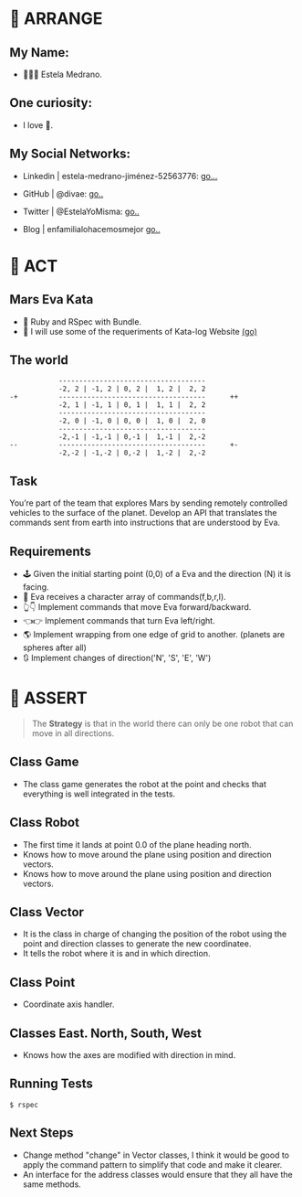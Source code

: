 # 👋 ARRANGE

## My Name:
- 👩🏼‍🚀 Estela Medrano.

## One curiosity:
- I love 🤖.

## My Social Networks:
- Linkedin | estela-medrano-jiménez-52563776: [go...](https://www.linkedin.com/in/estela-medrano-jim%C3%A9nez-52563776/)

- GitHub | @divae: [go..](https://github.com/divae)

- Twitter | @EstelaYoMisma: [go..](https://twitter.com/EstelaYoMisma)

- Blog | enfamilialohacemosmejor [go..](https://enfamilialohacemosmejor.blogspot.com/)

# 🦾 ACT

## Mars Eva Kata
- 💎 Ruby and RSpec with Bundle.
- 🎯 I will use some of the requeriments of Kata-log Website [(go)](https://kata-log.rocks/mars-rover-kata)

## The world

                ------------------------------------
                -2, 2 | -1, 2 | 0, 2 |  1, 2 |  2, 2 
    -+          ------------------------------------      ++
                -2, 1 | -1, 1 | 0, 1 |  1, 1 |  2, 2
                ------------------------------------
                -2, 0 | -1, 0 | 0, 0 |  1, 0 |  2, 0 
                ------------------------------------
                -2,-1 | -1,-1 | 0,-1 |  1,-1 |  2,-2
    --          ------------------------------------      +-
                -2,-2 | -1,-2 | 0,-2 |  1,-2 |  2,-2 



## Task
You’re part of the team that explores Mars by sending remotely controlled vehicles  to the surface of the planet. Develop an API that translates the commands sent from earth into instructions that are understood by Eva.

## Requirements
- 🕹️ Given the initial starting point (0,0) of a Eva and the direction (N) it is facing.
- 📡 Eva receives a character array of commands(f,b,r,l).
- 👆👇 Implement commands that move Eva forward/backward.
- 👈👉 Implement commands that turn Eva left/right.
- 🌎 Implement wrapping from one edge of grid to another. (planets are spheres after all)
- 🔃 Implement changes of direction('N', 'S', 'E', 'W') 

# 💃 ASSERT
 
 >The **Strategy** is that in the world there can only be one robot that can move in all directions.

## Class Game
- The class game generates the robot at the point and checks that everything is well integrated in the tests.

## Class Robot
- The first time it lands at point 0.0 of the plane heading north.
- Knows how to move around the plane using position and direction vectors.
- Knows how to move around the plane using position and direction vectors.

## Class Vector
- It is the class in charge of changing the position of the robot using the point and direction classes to generate the new coordinatee.
- It tells the robot where it is and in which direction.

## Class Point
- Coordinate axis handler.

## Classes East. North, South, West
- Knows how the axes are modified with direction in mind.


## Running Tests
```Console
$ rspec
```

## Next Steps
- Change method "change" in Vector classes, I think it would be good to apply the command pattern to simplify that code and make it clearer.
- An interface for the address classes would ensure that they all have the same methods.
